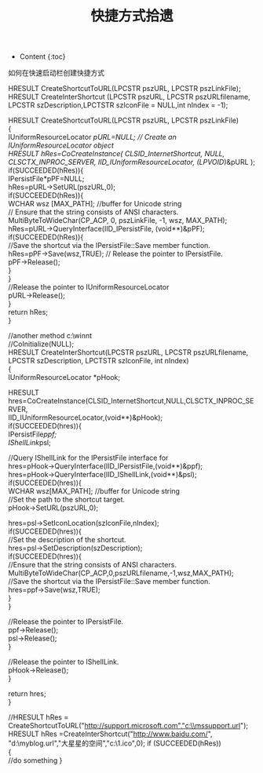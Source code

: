 ﻿---
layout:		post
category:	"program"
title:		"快捷方式拾遗"
tags:		[c++]
---
- Content
{:toc}

如何在快速启动栏创建快捷方式

HRESULT   CreateShortcutToURL(LPCSTR   pszURL,   LPCSTR   pszLinkFile);  
HRESULT   CreateInterShortcut   (LPCSTR   pszURL,   LPCSTR   pszURLfilename,  
LPCSTR   szDescription,LPCTSTR   szIconFile   =   NULL,int   nIndex   =   -1);


HRESULT CreateShortcutToURL(LPCSTR pszURL, LPCSTR pszLinkFile)  
{  
IUniformResourceLocator *pURL=NULL;     //   Create   an   IUniformResourceLocator   object  
HRESULT hRes=CoCreateInstance( CLSID_InternetShortcut, NULL,
CLSCTX_INPROC_SERVER, IID_IUniformResourceLocator, (LPVOID*)&pURL );  
if(SUCCEEDED(hRes)){  
IPersistFile*pPF=NULL;         
hRes=pURL->SetURL(pszURL,0);         
if(SUCCEEDED(hRes)){  
WCHAR   wsz   [MAX_PATH];       //buffer   for   Unicode   string            
// Ensure   that   the   string   consists   of   ANSI   characters.  
MultiByteToWideChar(CP_ACP, 0, pszLinkFile, -1, wsz, MAX_PATH); 
hRes=pURL->QueryInterface(IID_IPersistFile, (void**)&pPF);  
if(SUCCEEDED(hRes)){        
//Save   the   shortcut   via   the   IPersistFile::Save   member   function.  
hRes=pPF->Save(wsz,TRUE); //   Release   the   pointer   to   IPersistFile.  
pPF->Release();  
}  
}  
//Release   the   pointer   to   IUniformResourceLocator  
pURL->Release();  
}  
return   hRes;  
}    

//another   method   c:\winnt  
//CoInitialize(NULL);    
HRESULT CreateInterShortcut(LPCSTR pszURL, LPCSTR pszURLfilename,
LPCSTR szDescription, LPCTSTR szIconFile, int nIndex)  
{  
IUniformResourceLocator *pHook;  

HRESULT hres=CoCreateInstance(CLSID_InternetShortcut,NULL,CLSCTX_INPROC_SERVER,  
IID_IUniformResourceLocator,(void**)&pHook);  
if(SUCCEEDED(hres)){  
IPersistFile*ppf;  
IShellLink*psl;  

//Query   IShellLink   for   the   IPersistFile   interface   for    
hres=pHook->QueryInterface(IID_IPersistFile,(void**)&ppf);  
hres=pHook->QueryInterface(IID_IShellLink,(void**)&psl);  
if(SUCCEEDED(hres)){    
WCHAR wsz[MAX_PATH];   //buffer   for   Unicode   string  
//Set   the   path   to   the   shortcut   target.  
pHook->SetURL(pszURL,0);  

hres=psl->SetIconLocation(szIconFile,nIndex);  
if(SUCCEEDED(hres)){  
//Set   the   description   of   the   shortcut.  
hres=psl->SetDescription(szDescription);  
if(SUCCEEDED(hres)){  
//Ensure   that   the   string   consists   of   ANSI   characters.  
MultiByteToWideChar(CP_ACP,0,pszURLfilename,-1,wsz,MAX_PATH);  
//Save   the   shortcut   via   the   IPersistFile::Save   member   function.  
hres=ppf->Save(wsz,TRUE);  
}  
}  

//Release   the   pointer   to   IPersistFile.  
ppf->Release();  
psl->Release();  
}  

//Release   the   pointer   to   IShellLink.  
pHook->Release();  
}  

return hres;  
}

//HRESULT   hRes   =   CreateShortcutToURL("http://support.microsoft.com","c:\\mssupport.url");  
HRESULT   hRes   =CreateInterShortcut("http://www.baidu.com/",
"d:\\myblog.url","大星星的空间","c:\\1.ico",0);
if   (SUCCEEDED(hRes))  
{  
//do something
}  